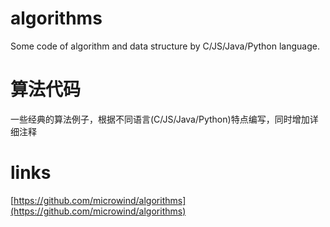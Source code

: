# algorithms
Some code of algorithm and data structure by C/JS/Java/Python language.

# 算法代码
一些经典的算法例子，根据不同语言(C/JS/Java/Python)特点编写，同时增加详细注释

# links
[https://github.com/microwind/algorithms](https://github.com/microwind/algorithms)